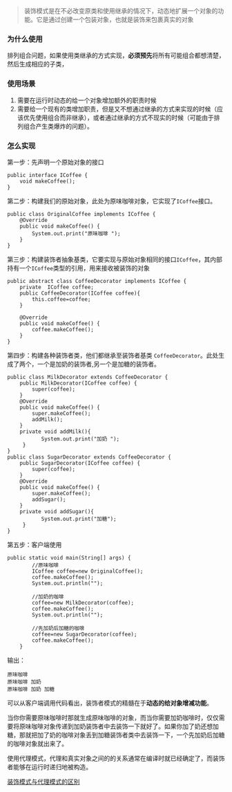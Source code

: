 > 装饰模式是在不必改变原类和使用继承的情况下，动态地扩展一个对象的功能。它是通过创建一个包装对象，也就是装饰来包裹真实的对象

### 为什么使用

排列组合问题，如果使用类继承的方式实现，**必须预先**将所有可能组合都想清楚，然后生成相应的子类，

### 使用场景

1. 需要在运行时动态的给一个对象增加额外的职责时候
2. 需要给一个现有的类增加职责，但是又不想通过继承的方式来实现的时候（应该优先使用组合而非继承），或者通过继承的方式不现实的时候（可能由于排列组合产生类爆炸的问题）。

### 怎么实现

第一步：先声明一个原始对象的接口

```text
public interface ICoffee {
    void makeCoffee();
}
```

第二步：构建我们的原始对象，此处为原味咖啡对象，它实现了`ICoffee`接口。

```text
public class OriginalCoffee implements ICoffee {
    @Override
    public void makeCoffee() {
        System.out.print("原味咖啡 ");
    }
}
```

第三步：构建装饰者抽象基类，它要实现与原始对象相同的接口`ICoffee`，其内部持有一个`ICoffee`类型的引用，用来接收被装饰的对象

```text
public abstract class CoffeeDecorator implements ICoffee {
    private  ICoffee coffee;
    public CoffeeDecorator(ICoffee coffee){
        this.coffee=coffee;
    }

    @Override
    public void makeCoffee() {
        coffee.makeCoffee();
    }
}
```

第四步：构建各种装饰者类，他们都继承至装饰者基类 `CoffeeDecorator`。此处生成了两个，一个是加奶的装饰者,另一个是加糖的装饰者。

```text
public class MilkDecorator extends CoffeeDecorator {
    public MilkDecorator(ICoffee coffee) {
        super(coffee);
    }
    @Override
    public void makeCoffee() {
        super.makeCoffee();
        addMilk();
    }
    private void addMilk(){
           System.out.print("加奶 ");
     }    
}
public class SugarDecorator extends CoffeeDecorator {
    public SugarDecorator(ICoffee coffee) {
        super(coffee);
    }
    @Override
    public void makeCoffee() {
        super.makeCoffee();
        addSugar();
    }
    private void addSugar(){
           System.out.print("加糖");
     } 
}
```

第五步：客户端使用

```text
public static void main(String[] args) {
        //原味咖啡
        ICoffee coffee=new OriginalCoffee();
        coffee.makeCoffee();
        System.out.println("");

        //加奶的咖啡
        coffee=new MilkDecorator(coffee);
        coffee.makeCoffee();
        System.out.println("");

        //先加奶后加糖的咖啡
        coffee=new SugarDecorator(coffee);
        coffee.makeCoffee();
    }
```

输出：

```text
原味咖啡 
原味咖啡 加奶 
原味咖啡 加奶 加糖
```

可以从客户端调用代码看出，装饰者模式的精髓在于**动态的给对象增减功能**。

当你你需要原味咖啡时那就生成原味咖啡的对象，而当你需要加奶咖啡时，仅仅需要将原味咖啡对象传递到加奶装饰者中去装饰一下就好了。如果你加了奶还想加糖，那就把加了奶的咖啡对象丢到加糖装饰者类中去装饰一下，一个先加奶后加糖的咖啡对象就出来了。

使用代理模式，代理和真实对象之间的的关系通常在编译时就已经确定了，而装饰者能够在运行时递归地被构造。

[装饰模式与代理模式的区别](https://www.cnblogs.com/jaredlam/archive/2011/11/08/2241089.html)

